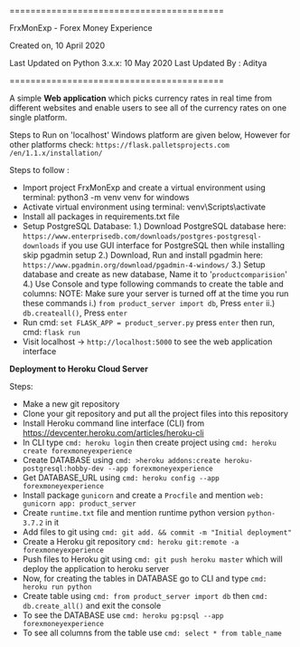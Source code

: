 =========================================

FrxMonExp - Forex Money Experience

Created on, 10 April 2020

Last Updated on Python 3.x.x: 10 May 2020
Last Updated By : Aditya

=========================================

A simple <strong> Web application</strong> which picks currency rates in real time from different websites
and enable users to see all of the currency rates on one single platform.

Steps to Run on 'localhost' Windows platform are given below, However for other platforms check: `https://flask.palletsprojects.com
/en/1.1.x/installation/`

Steps to follow :
- Import project FrxMonExp and create a virtual environment using terminal: python3 -m venv venv for windows
- Activate virtual environment using terminal: venv\Scripts\activate
- Install all packages in requirements.txt file
- Setup PostgreSQL Database:
1.) Download PostgreSQL database here: `https://www.enterprisedb.com/downloads/postgres-postgresql-downloads`
    if you use GUI interface for PostgreSQL then while installing skip pgadmin setup
2.) Download, Run and install pgadmin here: `https://www.pgadmin.org/download/pgadmin-4-windows/`
3.) Setup database and create as new database, Name it to '`productcomparision`'
4.) Use Console and type following commands to create the table and columns:
    NOTE: Make sure your server is turned off at the time you run these commands
    i.) `from product_server import db`, Press `enter`
    ii.) `db.createall()`, Press `enter`
- Run cmd: `set FLASK_APP = product_server.py` press `enter` then run, cmd: `flask run`
- Visit localhost -> `http://localhost:5000` to see the web application interface

**Deployment to Heroku Cloud Server**

Steps:
- Make a new git repository
- Clone your git repository and put all the project files into this repository
- Install Heroku command line interface (CLI) from https://devcenter.heroku.com/articles/heroku-cli
- In CLI type `cmd: heroku login` then create project using `cmd: heroku create forexmoneyexperience`
- Create DATABASE using `cmd: >heroku addons:create heroku-postgresql:hobby-dev --app forexmoneyexperience`
- Get DATABASE_URL using `cmd: heroku config --app forexmoneyexperience`
- Install package `gunicorn` and create a `Procfile` and mention `web: gunicorn app: product_server`
- Create `runtime.txt` file and mention runtime python version `python-3.7.2` in it
- Add files to git using `cmd: git add. && commit -m "Initial deployment"`
- Create a Heroku git repository `cmd: heroku git:remote -a forexmoneyexperience`
- Push files to Heroku git using `cmd: git push heroku master` which will deploy the application to heroku server
- Now, for creating the tables in DATABASE go to CLI and type `cmd: heroku run python`
- Create table using `cmd: from product_server import db` then `cmd: db.create_all()` and exit the console
- To see the DATABASE use `cmd: heroku pg:psql --app forexmoneyexperience`
- To see all columns from the table use `cmd: select * from table_name`

